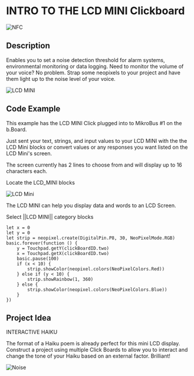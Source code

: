 # INTRO TO THE LCD MINI Clickboard

![NFC](https://github.com/Brilliant-Labs/bboard-tuts/blob/master/lcd-mini/simplestLCD.jpg?raw=true "LCD MINI")

## Description

Enables you to set a noise
detection threshold for alarm
systems, environmental
monitoring or data logging. Need
to monitor the volume of your
voice? No problem. Strap some
neopixels to your project and
have them light up to the noise
level of your voice.

![LCD MINI](https://github.com/Brilliant-Labs/bboard-tuts/blob/master/lcd-mini/lcd-mini-click.jpg?raw=true "LCD MINI Click")

## Code Example

This example has the LCD MINI Click plugged into to MikroBus #1 on the b.Board.

Just sent your text, strings, and input values to your LCD MINI with the the LCD Mini blocks or convert values or any responses you want listed on the LCD Mini's screen.

The screen currently has 2 lines to choose from and will display up to 16 characters each. 

Locate the LCD_MINI blocks

![LCD Mini](https://github.com/Brilliant-Labs/bboard-tuts/blob/master/lcd-mini/lcd-mini-code-gif.gif?raw=true "LCD MINI Click")

The LCD MINI can help you display data and words to an LCD Screen. 

Select ||LCD MINI|| category blocks 

```blocks
let x = 0
let y = 0
let strip = neopixel.create(DigitalPin.P8, 30, NeoPixelMode.RGB)
basic.forever(function () {
    y = Touchpad.getY(clickBoardID.two)
    x = Touchpad.getX(clickBoardID.two)
    basic.pause(100)
    if (x < 10) {
        strip.showColor(neopixel.colors(NeoPixelColors.Red))
    } else if (y < 10) {
        strip.showRainbow(1, 360)
    } else {
        strip.showColor(neopixel.colors(NeoPixelColors.Blue))
    }
})
```

## Project Idea

INTERACTIVE HAIKU

The format of a Haiku poem is
already perfect for this mini LCD
display. Construct a project
using multiple Click Boards to
allow you to interact and change
the tone of your Haiku based on
an external factor. Brilliant!


![Noise](https://github.com/Brilliant-Labs/bboard-tuts/blob/master/lcd-mini/lcdgif.gif?raw=true "Let's Keep things noisy")